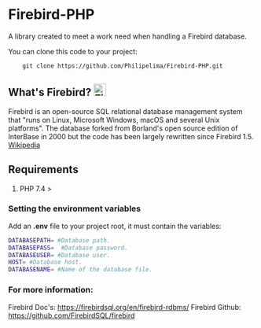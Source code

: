 # Firebird-PHP

A library created to meet a work need when handling a Firebird database.

You can clone this code to your project:

```git
	git clone https://github.com/Philipelima/Firebird-PHP.git
``` 



## What's Firebird?   <img src="https://camo.githubusercontent.com/08b19bf59e79fcbe38c4202d1ef386bd72f1ad01e107d23df7406841038c2b34/68747470733a2f2f75706c6f61642e77696b696d656469612e6f72672f77696b6970656469612f636f6d6d6f6e732f7468756d622f382f38652f46697265626972645f6c6f676f2e7376672f3132303070782d46697265626972645f6c6f676f2e7376672e706e67" alt="Firebird Logo" height= '25px' width='25px' />

Firebird is an open-source SQL relational database management system that "runs on Linux, Microsoft Windows, macOS and several Unix platforms". The database forked from Borland's open source edition of InterBase in 2000 but the code has been largely rewritten since Firebird 1.5. [Wikipedia](https://en.wikipedia.org/wiki/Firebird_(database_server))

## Requirements

1. PHP 7.4 >


### Setting the environment variables

Add an **.env** file to your project root, it must contain the variables: 

```bash
DATABASEPATH= #Database path.
DATABASEPASS=  #Database password.
DATABASEUSER= #Database user.
HOST= #Database host.
DATABASENAME= #Name of the database file.
```

### For more information:

Firebird Doc's:   https://firebirdsql.org/en/firebird-rdbms/
Firebird Github: https://github.com/FirebirdSQL/firebird
